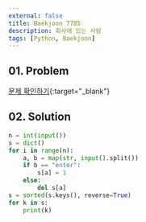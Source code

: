 ```yaml
---
external: false
title: Baekjoon 7785
description: 회사에 있는 사람
tags: [Python, Baekjoon]
---
```


## 01. Problem

[문제 확인하기](https://www.acmicpc.net/problem/7785){:target="_blank"}

## 02. Solution

```Python
n = int(input())
s = dict()
for i in range(n):
    a, b = map(str, input().split())
    if b == "enter":
        s[a] = 1
    else:
        del s[a]
s = sorted(s.keys(), reverse=True)
for k in s:
    print(k)
```

